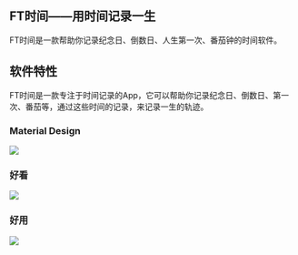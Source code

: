 ## FT时间——用时间记录一生

FT时间是一款帮助你记录纪念日、倒数日、人生第一次、番茄钟的时间软件。

## 软件特性
FT时间是一款专注于时间记录的App，它可以帮助你记录纪念日、倒数日、第一次、番茄等，通过这些时间的记录，来记录一生的轨迹。
### Material Design
![](http://file.fttime.minapp.site/app_introWechatIMG22.jpeg)
### 好看
![](http://file.fttime.minapp.site/app_introWechatIMG21.jpeg)
### 好用
![](http://file.fttime.minapp.site/app_introWechatIMG23.jpeg)

